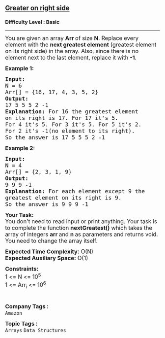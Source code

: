<h2><a href="https://www.geeksforgeeks.org/problems/greater-on-right-side4305/1?page=3&difficulty%5B%5D=-1&category%5B%5D=Arrays&sortBy=submissions">Greater on right side</a></h2><h3>Difficulty Level : Basic</h3><hr><div class="problems_problem_content__Xm_eO"><p><span style="font-size:18px">You are given an array <strong>Arr&nbsp;</strong>of size <strong>N</strong>. Replace every element with the <strong>next greatest element</strong> (greatest element on its right side) in the array. Also, since there is no element next to the last element, replace it with <strong>-1</strong>.</span></p>

<p><span style="font-size:18px"><strong>Example 1:</strong></span></p>

<pre><span style="font-size:18px"><strong>Input:
</strong>N = 6
Arr[] = {16, 17, 4, 3, 5, 2}
<strong>Output:</strong>
17 5 5 5 2 -1
<strong>Explanation:</strong> For 16 the greatest element 
on its right is 17. For 17 it's 5. 
For 4 it's 5. For 3 it's 5. For 5 it's 2. 
For 2 it's -1(no element to its right). 
So the answer is 17 5 5 5 2 -1</span></pre>

<p><span style="font-size:18px"><strong>Example 2:</strong></span></p>

<pre><span style="font-size:18px"><strong>Input:
</strong>N = 4
Arr[] = {2, 3, 1, 9}
<strong>Output:</strong>
9 9 9 -1
<strong>Explanation: </strong>For each element except 9 the
greatest element on its right is 9.
So the answer is 9 9 9 -1</span></pre>

<p><span style="font-size:18px"><strong>Your Task:&nbsp;&nbsp;</strong><br>
You don't need to read input or print anything. Your task is to complete the function&nbsp;<strong>nextGreatest()</strong>&nbsp;which takes the array of&nbsp;integers&nbsp;<strong>arr&nbsp;</strong>and&nbsp;<strong>n</strong><strong>&nbsp;</strong>as parameters and returns void. You need to change the array itself.</span></p>

<p><span style="font-size:18px"><strong>Expected Time Complexity:</strong>&nbsp;O(N)<br>
<strong>Expected Auxiliary Space:</strong>&nbsp;O(1)</span></p>

<p><span style="font-size:18px"><strong>Constraints:</strong><br>
1 &lt;= N &lt;= 10<sup>5</sup><br>
1 &lt;= Arr<sub>i</sub> &lt;= 10<sup>6</sup></span></p>

<p>&nbsp;</p>
</div><p><span style=font-size:18px><strong>Company Tags : </strong><br><code>Amazon</code>&nbsp;<br><p><span style=font-size:18px><strong>Topic Tags : </strong><br><code>Arrays</code>&nbsp;<code>Data Structures</code>&nbsp;